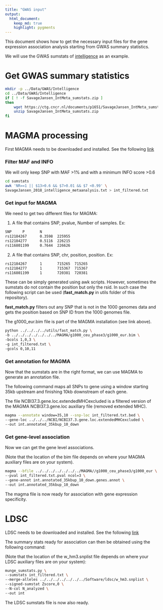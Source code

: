 ```yaml
---
title: "GWAS input"
output: 
  html_document:
    keep_md: true
    highlight: pygments
---
```


This document shows how to get the necessary input files for the gene expression association analysis starting from GWAS summary statistics.

We will use the GWAS sumstats of [intelligence](https://www.nature.com/articles/s41588-018-0152-6) as an example.

# Get GWAS summary statistics


```bash
mkdir -p ../Data/GWAS/Intelligence
cd ../Data/GWAS/Intelligence
if [ ! -f SavageJansen_IntMeta_sumstats.zip ]
then
    wget https://ctg.cncr.nl/documents/p1651/SavageJansen_IntMeta_sumstats.zip
    unzip SavageJansen_IntMeta_sumstats.zip
fi
```

# MAGMA processing

First MAGMA needs to be downloaded and installed. See the following [link](https://ctg.cncr.nl/software/magma)

### Filter MAF and INFO

We will only keep SNP with MAF >1% and with a minimum INFO score >0.6


```bash
cd sumstats
awk 'NR==1 || $13>0.6 && $7>0.01 && $7 <0.99' \
SavageJansen_2018_intelligence_metaanalysis.txt > int_filtered.txt
```

### Get input for MAGMA

We need to get two different files for MAGMA:

1) A file that contains SNP, pvalue, Number of samples. Ex:


```bash
SNP     P       N
rs12184267      0.3598  225955
rs12184277      0.5116  226215
rs116801199     0.7644  226626
```

2) A file that contains SNP, chr, position, position. Ex:


```bash
rs12184267      1       715265  715265
rs12184277      1       715367  715367
rs116801199     1       720381  720381
```

These can be simply generated using awk scripts. However, sometimes the sumstats do not contain the position but only the rsid. In such case the following script can be used (**fast_match.py** in utils folder of this repository). 

**fast_match.py** filters out any SNP that is not in the 1000 genomes data and gets the position based on SNP ID from the 1000 genomes file.

The g1000_eur.bim file is part of the MAGMA installation (see link above).


```bash
python ../../../../utils/fast_match.py \
-b ../../../../../../../MAGMA/g1000_ceu_phase3/g1000_eur.bim \
-bcols 1,0,3 \
-g int_filtered.txt \
-gcols 0,10,11
```

### Get annotation for MAGMA

Now that the sumstats are in the right format, we can use MAGMA to generate an annotation file. 

The following command maps all SNPs to gene using a window starting 35kb upstream and finishing 10kb downstream of each gene.

The file NCBI37.3.gene.loc.extendedMHCexcluded is a filtered version of the MAGMA NCBI37.3.gene.loc auxiliary file (removed extended MHC).


```bash
magma --annotate window=35,10 --snp-loc int_filtered.txt.bed \
--gene-loc ../../../NCBI/NCBI37.3.gene.loc.extendedMHCexcluded \
--out int.annotated_35kbup_10_down
```

### Get gene-level association

Now we can get the gene level associations. 

(Note that the location of the bim file depends on where your MAGMA auxiliary files are on your system).


```bash
magma --bfile ../../../../../../../MAGMA//g1000_ceu_phase3/g1000_eur \
--pval int_filtered.txt.pval ncol=3 \
--gene-annot int.annotated_35kbup_10_down.genes.annot \
--out int.annotated_35kbup_10_down
```

The magma file is now ready for association with gene expression specificity.

# LDSC

LDSC needs to be downloaded and installed. See the following [link](https://github.com/bulik/ldsc/wiki)

The summary stats ready for association can then be obtained using the following command:  

(Note that the location of the w_hm3.snplist file depends on where your LDSC auxiliary files are on your system):


```bash
munge_sumstats.py \
--sumstats int_filtered.txt \
--merge-alleles ../../../../../../../Software/ldsc/w_hm3.snplist \
--signed-sumstat Zscore,0 \
--N-col N_analyzed \
--out int
```

The LDSC sumstats file is now also ready.
